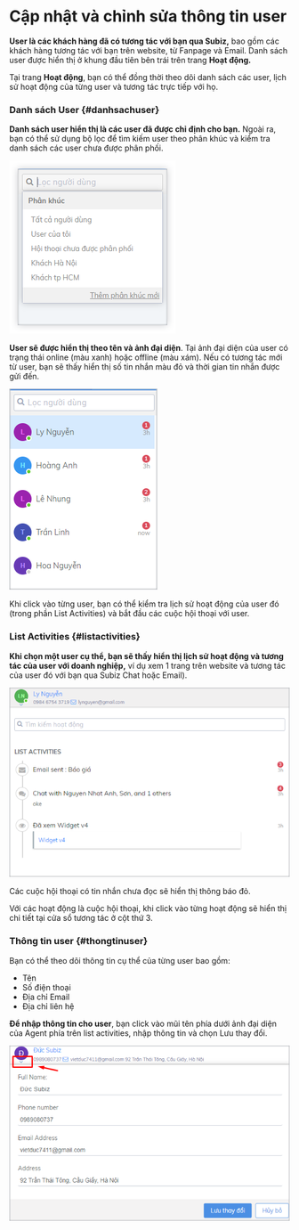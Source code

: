 # Cập nhật và chỉnh sửa thông tin user

**User là các khách hàng đã có tương tác với bạn qua Subiz,** bao gồm các khách hàng tương tác với bạn trên website, từ Fanpage và Email. Danh sách user được hiển thị ở khung đầu tiên bên trái trên trang **Hoạt động.**

Tại trang **Hoạt động**, bạn có thể đồng thời theo dõi danh sách các user, lịch sử hoạt động của từng user và tương tác trực tiếp với họ.

### **Danh sách User** {#danhsachuser}

**Danh sách user hiển thị là các user đã được chỉ định cho bạn.** Ngoài ra, bạn có thể sử dụng bộ lọc để tìm kiếm user theo phân khúc và kiểm tra danh sách các user chưa được phân phối.

![T&#xEC;m ki&#x1EBF;m user theo c&#xE1;c ph&#xE2;n kh&#xFA;c](../../.gitbook/assets/list-user.png)

**User sẽ được hiển thị theo tên và ảnh đại diện**. Tại ảnh đại diện của user có trạng thái online \(màu xanh\) hoặc offline \(màu xám\). Nếu có tương tác mới từ user, bạn sẽ thấy hiển thị số tin nhắn màu đỏ và thời gian tin nhắn được gửi đến.

![Danh s&#xE1;ch user](../../.gitbook/assets/user-list.png)

Khi click vào từng user, bạn có thể kiểm tra lịch sử hoạt động của user đó \(trong phần List Activities\) và bắt đầu các cuộc hội thoại với user.

### **List Activities** {#listactivities}

**Khi chọn một user cụ thể, bạn sẽ thấy hiển thị lịch sử hoạt động và tương tác của user với doanh nghiệp,** ví dụ xem 1 trang trên website và tương tác của user đó với bạn qua Subiz Chat hoặc Email\).

![C&#xE1;c ho&#x1EA1;t &#x111;&#x1ED9;ng c&#x1EE7;a user](../../.gitbook/assets/list-acivities.png)

Các cuộc hội thoại có tin nhắn chưa đọc sẽ hiển thị thông báo đỏ.

Với các hoạt động là cuộc hội thoại, khi click vào từng hoạt động sẽ hiển thị chi tiết tại cửa sổ tương tác ở cột thứ 3.

### **Thông tin user** {#thongtinuser}

Bạn có thể theo dõi thông tin cụ thể của từng user bao gồm:

* Tên
* Số điện thoại
* Địa chỉ Email
* Địa chỉ liên hệ

**Để nhập thông tin cho user**, bạn click vào mũi tên phía dưới ảnh đại diện của Agent phía trên list activities, nhập thông tin và chọn Lưu thay đổi.

![C&#x1EAD;p nh&#x1EAD;t th&#xF4;ng tin user](../../.gitbook/assets/cap-nhat-thong-tin-user.png)

